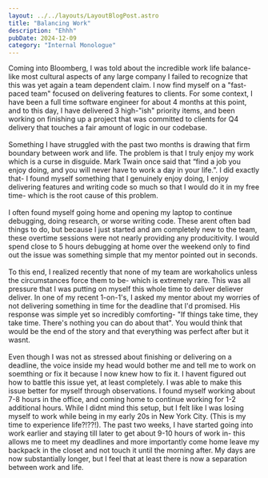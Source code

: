 ```yaml
---
layout: ../../layouts/LayoutBlogPost.astro
title: "Balancing Work"
description: "Ehhh"
pubDate: 2024-12-09
category: "Internal Monologue"
---
```


Coming into Bloomberg, I was told about the incredible work life balance- like most cultural aspects of any large company I failed to recognize that this was yet again a team dependent claim. I now find myself on a "fast-paced team" focused on delivering features to clients. For some context, I have been a full time software engineer for about 4 months at this point, and to this day, I have delivered 3 high-"ish" priority items, and been working on finishing up a project that was committed to clients for Q4 delivery that touches a fair amount of logic in our codebase.
<br> <br> 
Something I have struggled with the past two months is drawing that firm boundary between work and life. The problem is that I truly enjoy my work which is a curse in disguide. Mark Twain once said that “find a job you enjoy doing, and you will never have to work a day in your life.”. I did exactly that- I found myself something that I genuinely enjoy doing, I enjoy delivering features and writing code so much so that I would do it in my free time- which is the root cause of this problem.
<br> <br> 
I often found myself going home and opening my laptop to continue debugging, doing research, or worse writing code. These arent often bad things to do, but because I just started and am completely new to the team, these overtime sessions were not nearly providing any producitivity. I would spend close to 5 hours debugging at home over the weekend only to find out the issue was something simple that my mentor pointed out in seconds.
<br> <br> 
To this end, I realized recently that none of my team are workaholics unless the circumstances force them to be- which is extremely rare. This was all pressure that I was putting on myself this whole time to deliver deliever deliver. In one of my recent 1-on-1's, I asked my mentor about my worries of not delivering something in time for the deadline that I'd promised. His response was simple yet so incredibly comforting- "If things take time, they take time. There's nothing you can do about that". You would think that would be the end of the story and that everything was perfect after but it wasnt.
<br> <br> 
Even though I was not as stressed about finishing or delivering on a deadline, the voice inside my head would bother me and tell me to work on soemthing or fix it because I now knew how to fix it. I havent figured out how to battle this issue yet, at least completely. I was able to make this issue better for myself through observations. I found myself working about 7-8 hours in the office, and coming home to continue working for 1-2 additional hours. While I didnt mind this setup, but I felt like I was losing myself to work while being in my early 20s in New York City. (This is my time to experience life?!??!). The past two weeks, I have started going into work earlier and staying till later to get about 9-10 hours of work in- this allows me to meet my deadlines and more importantly come home leave my backpack in the closet and not touch it until the morning after. My days are now substantially longer, but I feel that at least there is now a separation between work and life.
<br> <br> 
<br> <br> 
